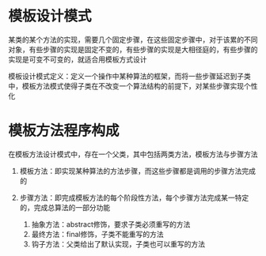 # 模板设计模式

某类的某个方法的实现，需要几个固定步骤，在这些固定步骤中，对于该累的不同对象，有些步骤的实现是固定不变的，有些步骤的实现是大相径庭的，有些步骤的实现是可变不可变的，就适合用模板方式设计

模板设计模式定义：定义一个操作中某种算法的框架，而将一些步骤延迟到子类中，模板方法模式使得子类在不改变一个算法结构的前提下，对某些步骤实现个性化

# 模板方法程序构成

在模板方法设计模式中，存在一个父类，其中包括两类方法，模板方法与步骤方法

1. 模板方法：即实现某种算法的方法步骤，而这些步骤都是调用的步骤方法完成的

2. 步骤方法：即完成模板方法的每个阶段性方法，每个步骤方法完成某一特定的，完成总算法的一部分功能
   1. 抽象方法：abstract修饰，要求子类必须重写的方法
   2. 最终方法：final修饰，子类不能重写的方法
   3. 钩子方法：父类给出了默认实现，子类也可以重写的方法


